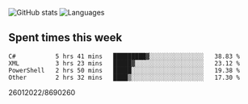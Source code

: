 ![GitHub stats](https://github-readme-stats.vercel.app/api?username=emipa606&theme=github_dark&show_icons=true) 
![Languages](https://github-readme-stats.vercel.app/api/top-langs/?username=emipa606&theme=github_dark&layout=compact)

## Spent times this week
<!--START_SECTION:waka-->

```text
C#           5 hrs 41 mins   █████████▓░░░░░░░░░░░░░░░   38.83 %
XML          3 hrs 23 mins   █████▓░░░░░░░░░░░░░░░░░░░   23.12 %
PowerShell   2 hrs 50 mins   █████░░░░░░░░░░░░░░░░░░░░   19.38 %
Other        2 hrs 32 mins   ████▒░░░░░░░░░░░░░░░░░░░░   17.30 %
```

<!--END_SECTION:waka-->


26012022/8690260
